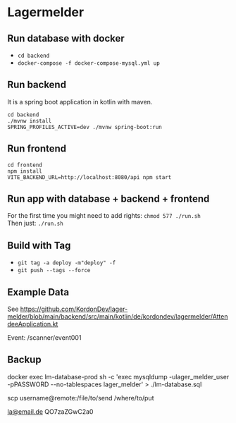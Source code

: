 # Lagermelder

## Run database with docker

- `cd backend`
- `docker-compose -f docker-compose-mysql.yml up`

## Run backend

It is a spring boot application in kotlin with maven.

```
cd backend
./mvnw install
SPRING_PROFILES_ACTIVE=dev ./mvnw spring-boot:run
```

## Run frontend
```
cd frontend
npm install
VITE_BACKEND_URL=http://localhost:8080/api npm start
```

## Run app with database + backend + frontend

For the first time you might need to add rights: `chmod 577 ./run.sh` <br/>
Then just: `./run.sh`

## Build with Tag

- `git tag -a deploy -m"deploy" -f`
- `git push --tags --force`

## Example Data

See https://github.com/KordonDev/lager-melder/blob/main/backend/src/main/kotlin/de/kordondev/lagermelder/AttendeeApplication.kt

Event: <frontendUrl>/scanner/event001

## Backup
docker exec lm-database-prod sh -c 'exec mysqldump -ulager_melder_user -pPASSWORD --no-tablespaces lager_melder' > ./lm-database.sql


scp username@remote:/file/to/send /where/to/put

la@email.de
QO7zaZGwC2a0
